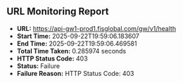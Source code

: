 ## URL Monitoring Report

- **URL:** https://api-gw1-prod1.fisglobal.com/gw/v1/health
- **Start Time:** 2025-09-22T19:59:06.183607
- **End Time:** 2025-09-22T19:59:06.469581
- **Total Time Taken:** 0.285974 seconds
- **HTTP Status Code:** 403
- **Status:** Failure
- **Failure Reason:** HTTP Status Code: 403
